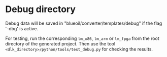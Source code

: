 # Debug directory
Debug data will be saved in "blueoil/converter/templates/debug" if the flag '-dbg' is active.

For testing, run the corresponding `lm_x86`, `lm_arm` or `lm_fpga` from the root directory of the generated project.
Then use the tool `<dlk_directory>/python/tools/test_debug.py` for checking the results.
